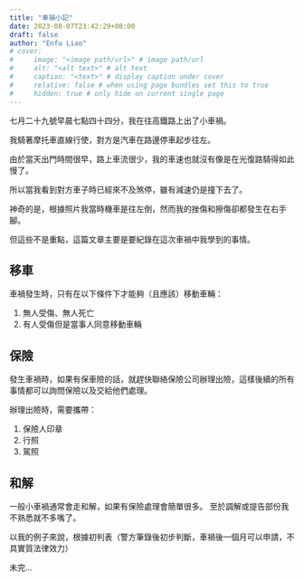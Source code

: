 ```yaml
---
title: "車禍小記"
date: 2023-08-07T23:42:29+08:00
draft: false
author: "Enfu Liao"
# cover:
#     image: "<image path/url>" # image path/url
#     alt: "<alt text>" # alt text
#     caption: "<text>" # display caption under cover
#     relative: false # when using page bundles set this to true
#     hidden: true # only hide on current single page
---
```


七月二十九號早晨七點四十四分，我在往高鐵路上出了小車禍。

我騎著摩托車直線行使，對方是汽車在路邊停車起步往左。

由於當天出門時間很早，路上車流很少，我的車速也就沒有像是在光復路騎得如此慢了。

所以當我看到對方車子時已經來不及煞停，雖有減速仍是撞下去了。

神奇的是，根據照片我當時機車是往左倒，然而我的挫傷和擦傷卻都發生在右手腳。

但這些不是重點，這篇文章主要是要紀錄在這次車禍中我學到的事情。

## 移車
車禍發生時，只有在以下條件下才能夠（且應該）移動車輛：
1. 無人受傷、無人死亡
2. 有人受傷但是當事人同意移動車輛

## 保險
發生車禍時，如果有保車險的話，就趕快聯絡保險公司辦理出險，這樣後續的所有事情都可以詢問保險以及交給他們處理。

辦理出險時，需要攜帶：
1. 保險人印章
2. 行照
3. 駕照

## 和解
一般小車禍通常會走和解，如果有保險處理會簡單很多。
至於調解或提告部份我不熟悉就不多嘴了。

以我的例子來說，根據初判表（警方筆錄後初步判斷，車禍後一個月可以申請，不具實質法律效力）

未完...